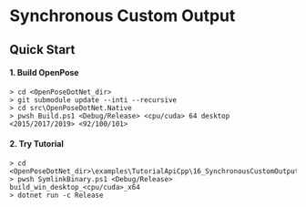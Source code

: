 # Synchronous Custom Output

## Quick Start

#### 1. Build OpenPose

````dos
> cd <OpenPoseDotNet_dir>
> git submodule update --inti --recursive
> cd src\OpenPoseDotNet.Native
> pwsh Build.ps1 <Debug/Release> <cpu/cuda> 64 desktop <2015/2017/2019> <92/100/101>
````

#### 2. Try Tutorial

````dos
> cd <OpenPoseDotNet_dir>\examples\TutorialApiCpp\16_SynchronousCustomOutput
> pwsh SymlinkBinary.ps1 <Debug/Release> build_win_desktop_<cpu/cuda>_x64
> dotnet run -c Release
````